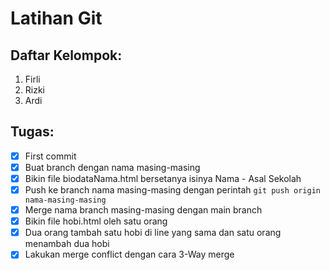 # Latihan Git
## Daftar Kelompok:
1. Firli
2. Rizki
3. Ardi

## Tugas:
- [x] First commit
- [x] Buat branch dengan nama masing-masing
- [x] Bikin file biodataNama.html bersetanya isinya Nama - Asal Sekolah
- [x] Push ke branch nama masing-masing dengan perintah `git push origin nama-masing-masing`
- [x] Merge nama branch masing-masing dengan main branch
- [x] Bikin file hobi.html oleh satu orang
- [x] Dua orang tambah satu hobi di line yang sama dan satu orang menambah dua hobi
- [x] Lakukan merge conflict dengan cara 3-Way merge
